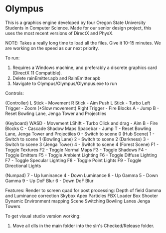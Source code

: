 Olympus
=======
This is a graphics engine developed by four Oregon State University Students in Computer Science. 
Made for our senior design project, this uses the most recent versions of DirectX and PhysX.

NOTE: Takes a really long time to load all the files. Give it 10-15 minutes. We are working on the speed as our next priority.

To run:
1. Requires a Windows machine, and preferably a discrete graphics card (DirectX 11 Compatible).
2. Delete rainEmitter.apb and RainEmitter.apb
3. Navigate to Olympus/Olympus/Olympus.exe to run

Controls:

(Controller)
L Stick - Movement
R Stick - Aim
Push L Stick - Turbo
Left Trigger - Zoom (+Slow movement)
Right Trigger - Fire Blocks
A - Jump
B - Reset Bowling Lane, Jenga Tower and Projectiles

(Keyboard)
WASD - Movement
LShift - Turbo
Click and drag - Aim
B - Fire Blocks
C - Cascade Shadow Maps
Spacebar - Jump
T - Reset Bowling Lane, Jenga Tower and Projectiles
0 - Switch to scene 0 (Hub Scene)
1 - Switch to scene 1 (Bowling Lane)
2 - Switch to scene 2 (Darkness)
3 - Switch to scene 3 (Jenga Tower)
4 - Switch to scene 4 (Forest Scene)
F1 - Toggle Textures
F2 - Toggle Normal Maps
F3 - Toggle Shadows
F4 - Toggle Emitters
F5 - Toggle Ambient Lighting
F6 - Toggle Diffuse Lighting
F7 - Toggle Specular Lighting
F8 - Toggle Point Lights
F9 - Toggle Directional Lights

(Numpad)
7 - Up luminance
4 - Down Luminance
8 - Up Gamma
5 - Down Gamma
9 - Up DoF Blur
6 - Down DoF Blur

Features:
Render to screen quad for post processing:
Depth of field
Gamma and Luminance correction
Skybox
Apex Particles
FBX Loader
Box Shooter
Dynamic Environment mapping
Scene Switching
Bowling Lanes
Jenga Towers


To get visual studio version working:
1. Move all dlls in the main folder into the sln's Checked/Release folder.
